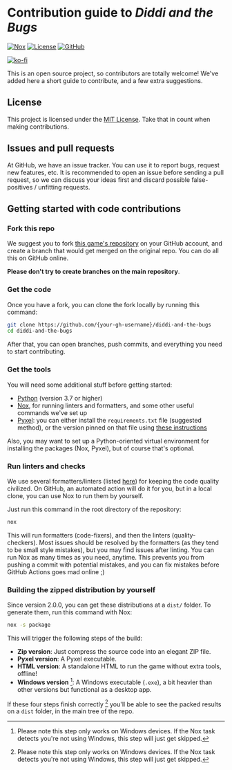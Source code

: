 # Contribution guide to _Diddi and the Bugs_

[![Nox](https://img.shields.io/badge/%F0%9F%A6%8A-Nox-D85E00.svg)](https://github.com/wntrblm/nox)
[![License](https://img.shields.io/github/license/DiddiLeija/diddi-and-the-bugs)](https://github.com/DiddiLeija/diddi-and-the-bugs)
[![GitHub](https://img.shields.io/github/v/release/DiddiLeija/diddi-and-the-bugs?logo=github&sort=semver)](https://github.com/DiddiLeija/diddi-and-the-bugs)

[![ko-fi](https://ko-fi.com/img/githubbutton_sm.svg)](https://ko-fi.com/G2G3AL6D6)

This is an open source project, so contributors are totally welcome! We've added here a short guide to contribute, and a few extra suggestions.

## License

This project is licensed under the [MIT License](https://github.com/DiddiLeija/diddi-and-the-bugs/blob/main/LICENSE). Take that in count when making contributions.

## Issues and pull requests

At GitHub, we have an issue tracker. You can use it to report bugs, request new features, etc. It is recommended to open an issue before
sending a pull request, so we can discuss your ideas first and discard possible false-positives / unfitting requests.

## Getting started with code contributions

### Fork this repo

We suggest you to fork [this game's repository](https://github.com/DiddiLeija/diddi-and-the-bugs) on your GitHub account,
and create a branch that would get merged on the original repo. You can do all this on GitHub online.

**Please don't try to create branches on the main repository**.

### Get the code

Once you have a fork, you can clone the fork locally by running this command:

```sh
git clone https://github.com/{your-gh-username}/diddi-and-the-bugs
cd diddi-and-the-bugs
```

After that, you can open branches, push commits, and everything you need to start contributing.

### Get the tools

You will need some additional stuff before getting started:

- [Python](https://python.org) (version 3.7 or higher)
- [Nox](https://nox.thea.codes), for running linters and formatters, and some other useful commands we've set up
- [Pyxel](https://github.com/kitao/pyxel): you can either install the `requirements.txt` file (suggested method), or the version pinned on that file using [these instructions](https://github.com/kitao/pyxel#how-to-install)

Also, you may want to set up a Python-oriented virtual environment for installing the packages (Nox, Pyxel), but of course that's optional.

### Run linters and checks

We use several formatters/linters \(listed [here](https://github.com/DiddiLeija/diddi-and-the-bugs/blob/main/test-requirements.txt)\) for keeping
the code quality civilized. On GitHub, an automated action will do it for you, but in a local clone, you can use Nox to run them by yourself.

Just run this command in the root directory of the repository:

```sh
nox
```

This will run formatters (code-fixers), and then the linters (quality-checkers). Most issues should be resolved by the formatters (as they tend to be small style mistakes), but you may find issues after linting. You can run Nox as many times as you need, anytime. This prevents you from pushing a commit with potential mistakes, and you can fix mistakes before GitHub Actions goes mad online ;)

### Building the zipped distribution by yourself

Since version 2.0.0, you can get these distributions at a `dist/` folder. To generate them, run this command with Nox:

```sh
nox -s package
```

This will trigger the following steps of the build:

- **Zip version**: Just compress the source code into an elegant ZIP file.
- **Pyxel version**: A Pyxel executable.
- **HTML version**: A standalone HTML to run the game without extra tools, offline!
- **Windows version** [^1]: A Windows executable (`.exe`), a bit heavier than other versions but functional as a desktop app.

If these four steps finish correctly [^1] you'll be able to see the packed results on a `dist` folder, in the main tree of the repo.

[^1]: Please note this step only works on Windows devices. If the Nox task detects you're not using Windows, this step will just get skipped.
